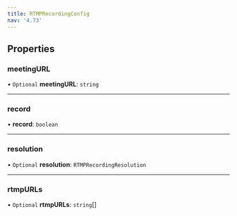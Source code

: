 ```yaml
---
title: RTMPRecordingConfig
nav: '4.73'
---
```


## Properties

### meetingURL

• `Optional` **meetingURL**: `string`

---

### record

• **record**: `boolean`

---

### resolution

• `Optional` **resolution**: `RTMPRecordingResolution`

---

### rtmpURLs

• `Optional` **rtmpURLs**: `string`[]
